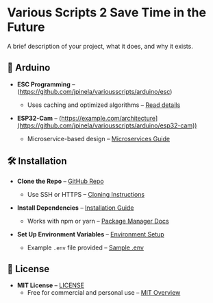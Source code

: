 # Various Scripts 2 Save Time in the Future

A brief description of your project, what it does, and why it exists.

## 🚀 Arduino

- **ESC Programming** – (https://github.com/jpinela/variousscripts/arduino/esc)
  - Uses caching and optimized algorithms – [Read details](https://example.com/performance)

- **ESP32-Cam** – (https://example.com/architecture](https://github.com/jpinela/variousscripts/arduino/esp32-cam))
  - Microservice-based design – [Microservices Guide](https://example.com/microservices)

## 🛠 Installation

- **Clone the Repo** – [GitHub Repo](https://github.com/your-username/your-repo)
  - Use SSH or HTTPS – [Cloning Instructions](https://docs.github.com/en/repositories/creating-and-managing-repositories/cloning-a-repository)

- **Install Dependencies** – [Installation Guide](https://example.com/install)
  - Works with npm or yarn – [Package Manager Docs](https://example.com/npm-vs-yarn)

- **Set Up Environment Variables** – [Environment Setup](https://example.com/env)
  - Example `.env` file provided – [Sample .env](https://example.com/sample-env)


## 📄 License

- **MIT License** – [LICENSE](./LICENSE)
  - Free for commercial and personal use – [MIT Overview](https://opensource.org/licenses/MIT)
